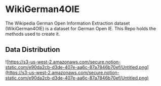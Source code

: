 # WikiGerman4OIE

The Wikipedia German Open Information Extraction dataset (WikiGerman4OIE) is a dataset for German Open IE.
This Repo holds the methods used to create it. 

## Data Distribution 

![https://s3-us-west-2.amazonaws.com/secure.notion-static.com/e90da2cb-d3de-407e-aa6c-87a7846b70ef/Untitled.png](https://s3-us-west-2.amazonaws.com/secure.notion-static.com/e90da2cb-d3de-407e-aa6c-87a7846b70ef/Untitled.png) 
